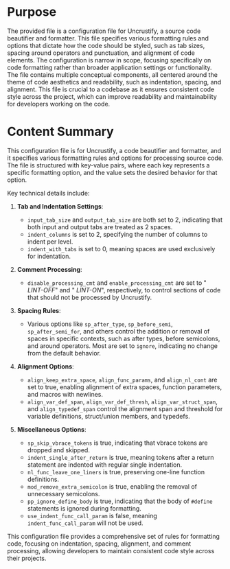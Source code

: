 # Purpose
The provided file is a configuration file for Uncrustify, a source code beautifier and formatter. This file specifies various formatting rules and options that dictate how the code should be styled, such as tab sizes, spacing around operators and punctuation, and alignment of code elements. The configuration is narrow in scope, focusing specifically on code formatting rather than broader application settings or functionality. The file contains multiple conceptual components, all centered around the theme of code aesthetics and readability, such as indentation, spacing, and alignment. This file is crucial to a codebase as it ensures consistent code style across the project, which can improve readability and maintainability for developers working on the code.
# Content Summary
This configuration file is for Uncrustify, a code beautifier and formatter, and it specifies various formatting rules and options for processing source code. The file is structured with key-value pairs, where each key represents a specific formatting option, and the value sets the desired behavior for that option.

Key technical details include:

1. **Tab and Indentation Settings**: 
   - `input_tab_size` and `output_tab_size` are both set to 2, indicating that both input and output tabs are treated as 2 spaces.
   - `indent_columns` is set to 2, specifying the number of columns to indent per level.
   - `indent_with_tabs` is set to 0, meaning spaces are used exclusively for indentation.

2. **Comment Processing**:
   - `disable_processing_cmt` and `enable_processing_cmt` are set to " *LINT-OFF*" and " *LINT-ON*", respectively, to control sections of code that should not be processed by Uncrustify.

3. **Spacing Rules**:
   - Various options like `sp_after_type`, `sp_before_semi`, `sp_after_semi_for`, and others control the addition or removal of spaces in specific contexts, such as after types, before semicolons, and around operators. Most are set to `ignore`, indicating no change from the default behavior.

4. **Alignment Options**:
   - `align_keep_extra_space`, `align_func_params`, and `align_nl_cont` are set to true, enabling alignment of extra spaces, function parameters, and macros with newlines.
   - `align_var_def_span`, `align_var_def_thresh`, `align_var_struct_span`, and `align_typedef_span` control the alignment span and threshold for variable definitions, struct/union members, and typedefs.

5. **Miscellaneous Options**:
   - `sp_skip_vbrace_tokens` is true, indicating that vbrace tokens are dropped and skipped.
   - `indent_single_after_return` is true, meaning tokens after a return statement are indented with regular single indentation.
   - `nl_func_leave_one_liners` is true, preserving one-line function definitions.
   - `mod_remove_extra_semicolon` is true, enabling the removal of unnecessary semicolons.
   - `pp_ignore_define_body` is true, indicating that the body of `#define` statements is ignored during formatting.
   - `use_indent_func_call_param` is false, meaning `indent_func_call_param` will not be used.

This configuration file provides a comprehensive set of rules for formatting code, focusing on indentation, spacing, alignment, and comment processing, allowing developers to maintain consistent code style across their projects.
